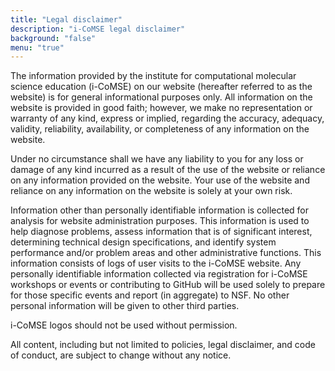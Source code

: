 ```yaml
---
title: "Legal disclaimer"
description: "i-CoMSE legal disclaimer"
background: "false"
menu: "true"
---
```


The information provided by the institute for computational molecular science education (i-CoMSE) on our website (hereafter referred to as the website) is for general informational purposes only. All information on the website is provided in good faith; however, we make no representation or warranty of any kind, express or implied, regarding the accuracy, adequacy, validity, reliability, availability, or completeness of any information on the website.

Under no circumstance shall we have any liability to you for any loss or damage of any kind incurred as a result of the use of the website or reliance on any information provided on the website. Your use of the website and reliance on any information on the website is solely at your own risk.

Information other than personally identifiable information is collected for analysis for website administration purposes. This information is used to help diagnose problems, assess information that is of significant interest, determining technical design specifications, and identify system performance and/or problem areas and other administrative functions. This information consists of logs of user visits to the i-CoMSE website. Any personally identifiable information collected via registration for i-CoMSE workshops or events or contributing to GitHub will be used solely to prepare for those specific events and report (in aggregate) to NSF. No other personal information will be given to other third parties. 

i-CoMSE logos should not be used without permission. 

All content, including but not limited to policies, legal disclaimer, and code of conduct, are subject to change without any notice.



